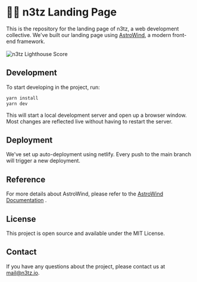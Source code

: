 # 👩‍🚀 n3tz Landing Page

This is the repository for the landing page of n3tz, a web development collective. We've built our landing page using [AstroWind](https://github.com/astro/astro-wind), a modern front-end framework.
<br>
<br>
<img src="https://miro.medium.com/v2/resize:fit:1358/1*7iAZyZ4M9uHo8GHcGbVHDw.gif" 
     alt="n3tz Lighthouse Score">
<br>

## Development

To start developing in the project, run:

```bash
yarn install
yarn dev
```

This will start a local development server and open up a browser window. Most changes are reflected live without having to restart the server.

## Deployment

We've set up auto-deployment using netlify. Every push to the main branch will trigger a new deployment.

## Reference

For more details about AstroWind, please refer to the [AstroWind Documentation](https://github.com/astro/astro-wind) .

## License

This project is open source and available under the MIT License.

## Contact

If you have any questions about the project, please contact us at mail@n3tz.io.
